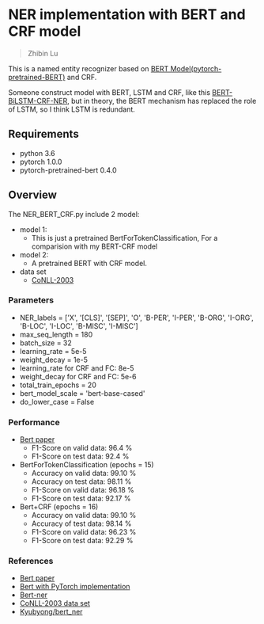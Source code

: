 # NER implementation with BERT and CRF model
> Zhibin Lu

This is a named entity recognizer based on [BERT Model(pytorch-pretrained-BERT)](https://github.com/huggingface/pytorch-pretrained-BERT) and CRF.

Someone construct model with BERT, LSTM and CRF, like this [BERT-BiLSTM-CRF-NER](https://github.com/FuYanzhe2/Name-Entity-Recognition/tree/master/BERT-BiLSTM-CRF-NER), but in theory, the BERT mechanism has replaced the role of LSTM, so I think LSTM is redundant.

## Requirements
- python 3.6
- pytorch 1.0.0
- pytorch-pretrained-bert 0.4.0
## Overview
The NER_BERT_CRF.py include 2 model:
- model 1:
  - This is just a pretrained BertForTokenClassification, For a comparision with my BERT-CRF model
- model 2:
  - A pretrained BERT with CRF model.
- data set
  - [CoNLL-2003](https://github.com/Franck-Dernoncourt/NeuroNER/tree/master/neuroner/data/conll2003/en)
### Parameters
- NER_labels = ['X', '[CLS]', '[SEP]', 'O', 'B-PER', 'I-PER', 'B-ORG', 'I-ORG', 'B-LOC', 'I-LOC', 'B-MISC', 'I-MISC']
- max_seq_length = 180
- batch_size = 32
- learning_rate = 5e-5
- weight_decay = 1e-5
- learning_rate for CRF and FC: 8e-5 
- weight_decay for CRF and FC: 5e-6
- total_train_epochs = 20
- bert_model_scale = 'bert-base-cased'
- do_lower_case = False
### Performance
- [Bert paper](https://arxiv.org/abs/1810.04805)
  - F1-Score on valid data: 96.4 %
  - F1-Score on test data: 92.4 %
- BertForTokenClassification (epochs = 15)
  - Accuracy on valid data: 99.10 %
  - Accuracy on test data: 98.11 %
  - F1-Score on valid data: 96.18 %
  - F1-Score on test data: 92.17 %
- Bert+CRF (epochs = 16)
  - Accuracy on valid data: 99.10 %
  - Accuracy of test data: 98.14 % 
  - F1-Score on valid data: 96.23 %
  - F1-Score on test data: 92.29 %
### References
- [Bert paper](https://arxiv.org/abs/1810.04805)
- [Bert with PyTorch implementation](https://github.com/huggingface/pytorch-pretrained-BERT)
- [Bert-ner](https://github.com/ericput/bert-ner)
- [CoNLL-2003 data set](https://github.com/Franck-Dernoncourt/NeuroNER/tree/master/neuroner/data/conll2003/en)
- [Kyubyong/bert_ner](https://github.com/Kyubyong/bert_ner)
